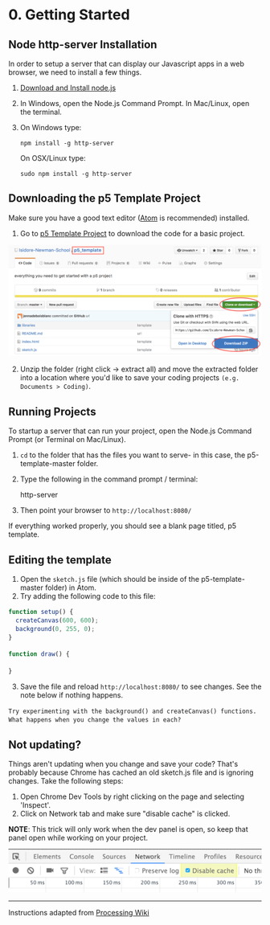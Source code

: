 # 0. Getting Started

## Node http-server Installation

In order to setup a server that can display our Javascript apps in a web browser, we need to install a few things.

1.  [Download and Install node.js](http://nodejs.org/)
2.  In Windows, open the Node.js Command Prompt. In Mac/Linux, open the terminal.
3.  On Windows type:

        npm install -g http-server

    On OSX/Linux type:

        sudo npm install -g http-server

## Downloading the p5 Template Project

Make sure you have a good text editor ([Atom](https://atom.io/) is recommended) installed.

1. Go to  [p5 Template Project](https://github.com/Isidore-Newman-School/p5_template) to download the code for a basic project.

  ![alt text](images/download.png)

2. Unzip the folder (right click -> extract all) and move the extracted folder into a location where you'd like to save your coding projects `(e.g. Documents > Coding)`.


## Running Projects

To startup a server that can run your project, open the Node.js Command Prompt (or Terminal on Mac/Linux).

1. `cd` to the folder that has the files you want to serve- in this case, the p5-template-master folder.
2. Type the following in the command prompt / terminal:

      http-server

3. Then point your browser to `http://localhost:8080/`

If everything worked properly, you should see a blank page titled, p5 template.

## Editing the template

1. Open the `sketch.js` file (which should be inside of the p5-template-master folder) in Atom.
2. Try adding the following code to this file:

  ```javascript
  function setup() {
    createCanvas(600, 600);
    background(0, 255, 0);
  }

  function draw() {

  }
  ```

3. Save the file and reload `http://localhost:8080/` to see changes. See the note below if nothing happens.



`Try experimenting with the background() and createCanvas() functions. What happens when you change the values in each?`


## Not updating?

Things aren't updating when you change and save your code? That's probably because Chrome has cached an old sketch.js file and is ignoring changes. Take the following steps:

1. Open Chrome Dev Tools by right clicking on the page and selecting 'Inspect'.
2. Click on Network tab and make sure "disable cache" is clicked.

**NOTE**: This trick will only work when the dev panel is open, so keep that panel open while working on your project.

  ![alt text](images/network.png)


---

Instructions adapted from [Processing Wiki](https://github.com/processing/p5.js/wiki/Local-server)
